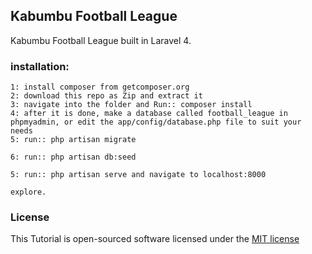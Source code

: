## Kabumbu Football League

Kabumbu Football League built in Laravel 4.

### installation:

	1: install composer from getcomposer.org
	2: download this repo as Zip and extract it
	3: navigate into the folder and Run:: composer install
	4: after it is done, make a database called football_league in phpmyadmin, or edit the app/config/database.php file to suit your needs
	5: run:: php artisan migrate 

	6: run:: php artisan db:seed

	5: run:: php artisan serve and navigate to localhost:8000

	explore.




### License





This Tutorial is open-sourced software licensed under the [MIT license](http://opensource.org/licenses/MIT)
